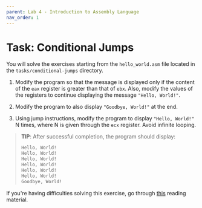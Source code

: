 ```yaml
---
parent: Lab 4 - Introduction to Assembly Language
nav_order: 1
---
```


# Task: Conditional Jumps

You will solve the exercises starting from the `hello_world.asm` file located in the `tasks/conditional-jumps` directory.

1. Modify the program so that the message is displayed only if the content of the `eax` register is greater than that of `ebx`.
Also, modify the values of the registers to continue displaying the message `"Hello, World!"`.

1. Modify the program to also display `"Goodbye, World!"` at the end.

1. Using jump instructions, modify the program to display `"Hello, World!"` N times, where N is given through the `ecx` register.
Avoid infinite looping.

> **TIP**: After successful completion, the program should display:
>
> ```c
> Hello, World!
> Hello, World!
> Hello, World!
> Hello, World!
> Hello, World!
> Hello, World!
> Goodbye, World!
> ```

If you're having difficulties solving this exercise, go through [this](../../reading/x86-architecture-family.md) reading material.
